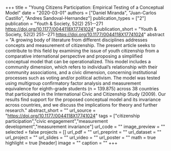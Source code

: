 +++
title = "Young Citizens Participation: Empirical Testing of a Conceptual Model"
date = "2020-03-01"
authors = ["Daniel Miranda", "Juan-Carlos Castillo", "Andres Sandoval-Hernandez"]
publication_types = ["2"]
publication = "Youth & Society, 52(2) 251--271  https://doi.org/10.1177/0044118X17741024"
publication_short = "Youth & Society, 52(2) 251--271  https://doi.org/10.1177/0044118X17741024"
abstract = "A growing body of literature from different disciplines addresses concepts and measurement of citizenship. The present article seeks to contribute to this field by examining the issue of youth citizenship from a comparative international perspective and proposing a simplified conceptual model that can be operationalized. This model includes a community dimension, which refers to individual’s relationship with their community associations, and a civic dimension, concerning institutional processes such as voting and/or political activism. The model was tested using multigroup confirmatory factor analysis and measurement equivalence for eighth-grade students (n = 139.875) across 38 countries that participated in the International Civic and Citizenship Study (2009). Our results find support for the proposed conceptual model and its invariance across countries, and we discuss the implications for theory and further research."
abstract_short = ""
url_source = "https://doi.org/10.1177/0044118X17741024"
tags = ["citizenship participation","civic engagement","measurement development","measurement invariance"]
url_code = ""
image_preview = ""
selected = false
projects = []
url_pdf = ""
url_preprint = ""
url_dataset = ""
url_project = ""
url_slides = ""
url_video = ""
url_poster = ""
math = true
highlight = true
[header]
image = ""
caption = ""
+++
